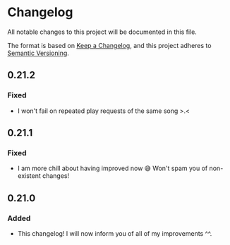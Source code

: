 # Changelog

All notable changes to this project will be documented in this file.

The format is based on [Keep a Changelog](https://keepachangelog.com/en/1.0.0/),
and this project adheres to [Semantic Versioning](https://semver.org/spec/v2.0.0.html).

## 0.21.2

### Fixed

* I won't fail on repeated play requests of the same song >.<

## 0.21.1

### Fixed

* I am more chill about having improved now :sweat_smile: Won't spam you of non-existent changes!

## 0.21.0

### Added

* This changelog! I will now inform you of all of my improvements ^^.
